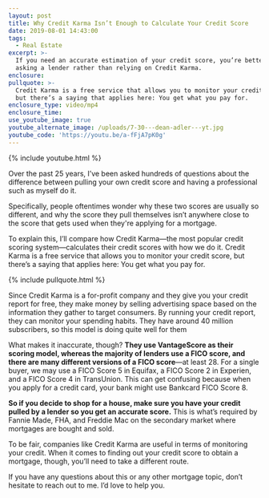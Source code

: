 ```yaml
---
layout: post
title: Why Credit Karma Isn’t Enough to Calculate Your Credit Score
date: 2019-08-01 14:43:00
tags:
  - Real Estate
excerpt: >-
  If you need an accurate estimation of your credit score, you’re better off
  asking a lender rather than relying on Credit Karma.
enclosure:
pullquote: >-
  Credit Karma is a free service that allows you to monitor your credit score,
  but there’s a saying that applies here: You get what you pay for.
enclosure_type: video/mp4
enclosure_time:
use_youtube_image: true
youtube_alternate_image: /uploads/7-30---dean-adler---yt.jpg
youtube_code: 'https://youtu.be/a-fFjA7pK0g'
---
```


{% include youtube.html %}

Over the past 25 years, I’ve been asked hundreds of questions about the difference between pulling your own credit score and having a professional such as myself do it.&nbsp;

Specifically, people oftentimes wonder why these two scores are usually so different, and why the score they pull themselves isn’t anywhere close to the score that gets used when they're applying for a mortgage.&nbsp;

To explain this, I’ll compare how Credit Karma—the most popular credit scoring system—calculates their credit scores with how we do it. Credit Karma is a free service that allows you to monitor your credit score, but there’s a saying that applies here: You get what you pay for.&nbsp;

{% include pullquote.html %}

Since Credit Karma is a for-profit company and they give you your credit report for free, they make money by selling advertising space based on the information they gather to target consumers. By running your credit report, they can monitor your spending habits. They have around 40 million subscribers, so this model is doing quite well for them

What makes it inaccurate, though? **They use VantageScore as their scoring model, whereas the majority of lenders use a FICO score, and there are many different versions of a FICO score**—at least 28. For a single buyer, we may use a FICO Score 5 in Equifax, a FICO Score 2 in Experien, and a FICO Score 4 in TransUnion. This can get confusing because when you apply for a credit card, your bank might use Bankcard FICO Score 8.&nbsp;

**So if you decide to shop for a house, make sure you have your credit pulled by a lender so you get an accurate score.** This is what’s required by Fannie Made, FHA, and Freddie Mac on the secondary market where mortgages are bought and sold.&nbsp;

To be fair, companies like Credit Karma are useful in terms of monitoring your credit. When it comes to finding out your credit score to obtain a mortgage, though, you’ll need to take a different route.

If you have any questions about this or any other mortgage topic, don’t hesitate to reach out to me. I’d love to help you.